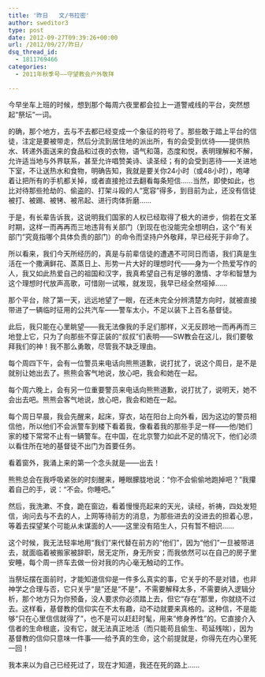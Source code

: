```yaml
---
title: '昨日   文/书拉密'
author: sweditor3
type: post
date: 2012-09-27T09:39:26+00:00
url: /2012/09/27/昨日/
dsq_thread_id:
  - 1811769466
categories:
  - 2011年秋季号——守望教会户外敬拜

---
```

今早坐车上班的时候，想到那个每周六夜里都会拉上一道警戒线的平台，突然想起“祭坛”一词。

的确，那个地方，去与不去都已经变成一个象征的符号了。那些敢于踏上平台的信徒，注定是要被带走，然后分流到居住地的派出所，有的会受到优待——提供热水、转递外面送来的食品和过夜的衣物，语气和蔼，态度和悦，表明理解和不解，允许适当地与外界联系，甚至允许唱赞美诗、读圣经；有的会受到恶待——关进地下室，不让送热水和食物，明确告知，我就是要关你24小时（或48小时），咆哮着让把所有的手机都关掉，或者直接抢过去翻看每条短信&#8230;&#8230;当然，即使如此，也比对待那些抢劫的、偷盗的、打架斗殴的人“宽容”得多，到目前为止，还没有信徒被打、被踢、被铐、被吊起、进行肉体折磨&#8230;&#8230;

于是，有长辈告诉我，这说明我们国家的人权已经取得了极大的进步，倘若在文革时期，这样一而再再而三地违背有关部门（到现在也没能完全想明白，这个“有关部门”究竟指哪个具体负责的部门）的命令而坚持户外敬拜，早已经死于非命了。

所以看来，我们今天所经历的，真是与前辈信徒的遭遇不可同日而语，我们真是生活在一个撒满鲜花、蒸蒸日上、形势一片大好的理想时代——身为一个热爱写作的人，我又如此热爱自己的祖国和汉字，我真希望自己有足够的激情、才华和智慧为这个理想时代放声高歌，可惜刚一试喉，就发现，我早已经全然哑掉&#8230;&#8230;

那个平台，除了第一天，远远地望了一眼，在还未完全分辨清楚方向时，就被直接带进了一辆临时征用的公共汽车——警车太小，不足以装下上百名基督徒。

此后，我只能在心里眺望——我无法像我的手足们那样，义无反顾地一而再再而三地登上它，只为了向那些不穿正装的“叔叔”们表明——SW教会在这儿，我们要敬拜我们的神！我不那么勇敢，尽管我不缺乏理由。

每个周四下午，会有一位警员来电话向熊熊道歉，说打扰了，说这个周日，是不是就别让她出去了。熊熊会客气地说，放心吧，我会和她在一起。

每个周六晚上，会有另一位重要警员来电话向熊熊道歉，说打扰了，说明天，她不会出去吧。熊熊会客气地说，放心吧，我会和她在一起。

每个周日早晨，我会先醒来，起床，穿衣，站在阳台上向外看，因为这边的警员相信他，所以他们不会派警车到楼下看着我，像看着我的那些手足一样——他/她们家的楼下常常不止有一辆警车。在中国，在北京警力如此不足的情况下，他们必须以看住所在地的基督徒不出门为首要任务。

看着窗外，我涌上来的第一个念头就是——出去！

熊熊总会在我呼吸紧张的时刻醒来，睡眼朦胧地说：“你不会偷偷地跑掉吧？”我攥着自己的手，说：“不会。你睡吧。”

然后，我洗漱、不食，跪在窗边，看着慢慢亮起来的天光，读经，祈祷，四处发短信，询问去与不去的人，上网等待前方的消息，为那些进去的没进去的担着心思，等着去探望某个可能从未谋面的人——这里没有陌生人，只有暂不相识&#8230;&#8230;

这个时候，我无法轻率地用“我们”来代替在前方的“他们”，因为“他们”一旦被带进去，就面临着被搬家被辞职，居无定所，身无所安；而我依然可以在自己的房子里安睡，每个周一挤车去做一份对我的内心毫无触动的工作。

当祭坛摆在面前时，才能知道信仰是一件多么真实的事，它关乎的不是对错，也非神学之合理与否，它只关乎“是”还是“不是”，不需要解释太多，不需要纳入逻辑分析，那个地方只为你预备，没人要求你必须踏上去，但它“存在”那里，你就绕不过去。这样看，基督教的信仰实在不太有趣，动不动就要来真格的。这种信，不是能够“只在心里信信就得了”，也不是可以赶赶时髦，用来“修身养性”的。它直接介入信者的生命根底，没有它，就无法真正地活（而只能苟且偷生、苟延残喘），因为基督教的信仰只意味一件事——给予真的生命，这个前提就是，你得先在内心里死一回！

我本来以为自己已经死过了，现在才知道，我还在死的路上&#8230;&#8230;